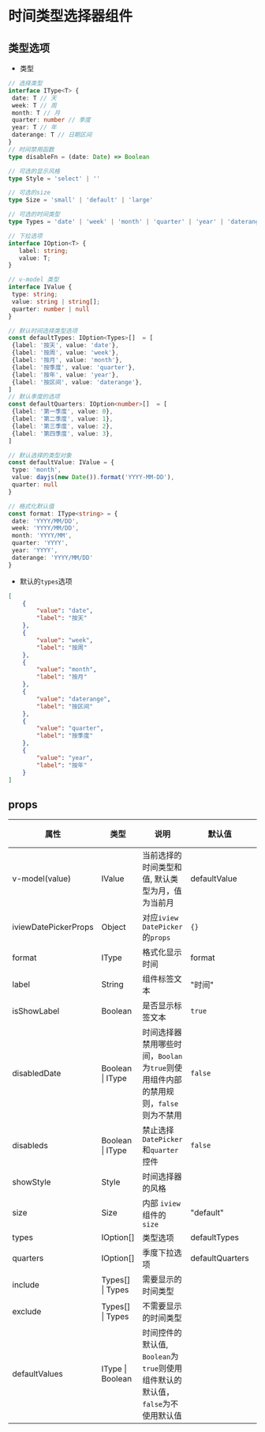 # 时间类型选择器组件

## 类型选项
- 类型
 ```typescript
// 选择类型
interface IType<T> {
  date: T // 天
  week: T // 周
  month: T // 月
  quarter: number // 季度
  year: T // 年
  daterange: T // 日期区间
}
// 时间禁用函数
type disableFn = (date: Date) => Boolean
 
// 可选的显示风格
type Style = 'select' | ''
 
// 可选的size
type Size = 'small' | 'default' | 'large'

// 可选的时间类型
type Types = 'date' | 'week' | 'month' | 'quarter' | 'year' | 'daterange'
 
// 下拉选项
interface IOption<T> {
    label: string;
    value: T;
}

// v-model 类型
interface IValue {
  type: string;
  value: string | string[];
  quarter: number | null
}

// 默认时间选择类型选项
const defaultTypes: IOption<Types>[]  = [
  {label: '按天', value: 'date'}, 
  {label: '按周', value: 'week'},
  {label: '按月', value: 'month'},
  {label: '按季度', value: 'quarter'},
  {label: '按年', value: 'year'},
  {label: '按区间', value: 'daterange'},
]
// 默认季度的选项
const defaultQuarters: IOption<number>[]  = [
  {label: '第一季度', value: 0}, 
  {label: '第二季度', value: 1},
  {label: '第三季度', value: 2},
  {label: '第四季度', value: 3},
]

// 默认选择的类型对象
const defaultValue: IValue = {
  type: 'month',
  value: dayjs(new Date()).format('YYYY-MM-DD'),
  quarter: null
}

// 格式化默认值
const format: IType<string> = {
  date: 'YYYY/MM/DD',
  week: 'YYYY/MM/DD',
  month: 'YYYY/MM',
  quarter: 'YYYY',
  year: 'YYYY',
  daterange: 'YYYY/MM/DD'
}
 ```

- 默认的`types`选项

```json
[
    {
        "value": "date",
        "label": "按天"
    },
    {
        "value": "week",
        "label": "按周"
    },
    {
        "value": "month",
        "label": "按月"
    },
    {
        "value": "daterange",
        "label": "按区间"
    },
    {
        "value": "quarter",
        "label": "按季度"
    },
    {
        "value": "year",
        "label": "按年"
    }
]
```

## props

| 属性                 | 类型              | 说明                                                                                                                         | 默认值                                         | 版本 |
| -------------------- | ----------------- | ---------------------------------------------------------------------------------------------------------------------------- | ---------------------------------------------- | ---- |
| v-model(value)       | IValue     | 当前选择的时间类型和值, 默认类型为月，值为当前月                                                                             | defaultValue |      |
| iviewDatePickerProps | Object            | 对应`iview DatePicker`的`props`                                                                                              | `{}` |      |
| format               | IType<string>     | 格式化显示时间                                                                    | format |      |
| label                | String            | 组件标签文本                                                                                                                 | "时间" |      |
| isShowLabel          | Boolean           | 是否显示标签文本                                                                                                             | `true` |      |
| disabledDate         | Boolean \| IType<disableFn> | 时间选择器禁用哪些时间，`Boolan`为`true`则使用组件内部的禁用规则，`false`则为不禁用 | `false` |                                                |
| disableds            | Boolean \| IType<disableFn> | 禁止选择`DatePicker`和`quarter`控件 | `false`                                                                                               |                                                |
| showStyle            | Style             | 时间选择器的风格                                                               |                                                |      |
| size                 | Size              | 内部 `iview` 组件的 `size`                                                                                | "default" |      |
| types                | IOption<string>[] | 类型选项                                                                                                                     | defaultTypes                               |      |
| quarters             | IOption<number>[] | 季度下拉选项                                                                                                                 | defaultQuarters |      |
| include              | Types[] \| Types | 需要显示的时间类型 |                                                                                                            |                                                |
| exclude              | Types[] \| Types | 不需要显示的时间类型 |                                                                                                          |                                                |
| defaultValues        | IType \| Boolean | 时间控件的默认值, `Boolean`为`true`则使用组件默认的默认值，`false`为不使用默认值 |  |                                                |

